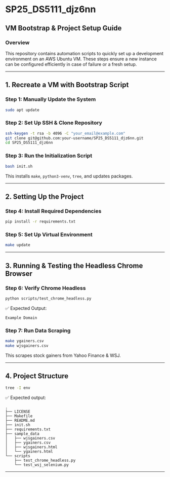 # SP25_DS5111_djz6nn

## VM Bootstrap & Project Setup Guide

### Overview
This repository contains automation scripts to quickly set up a development environment on an AWS Ubuntu VM. These steps ensure a new instance can be configured efficiently in case of failure or a fresh setup.

---

## 1. Recreate a VM with Bootstrap Script

### Step 1: Manually Update the System
```bash
sudo apt update
```

### Step 2: Set Up SSH & Clone Repository
```bash
ssh-keygen -t rsa -b 4096 -C "your_email@example.com"
git clone git@github.com:your-username/SP25_DS5111_djz6nn.git
cd SP25_DS5111_djz6nn
```

### Step 3: Run the Initialization Script
```bash
bash init.sh
```
This installs `make`, `python3-venv`, `tree`, and updates packages.

---

## 2. Setting Up the Project

### Step 4: Install Required Dependencies
```bash
pip install -r requirements.txt
```

### Step 5: Set Up Virtual Environment
```bash
make update
```

---

## 3. Running & Testing the Headless Chrome Browser

### Step 6: Verify Chrome Headless
```bash
python scripts/test_chrome_headless.py
```
✅ Expected Output:
```
Example Domain
```

### Step 7: Run Data Scraping
```bash
make ygainers.csv
make wjsgainers.csv
```
This scrapes stock gainers from Yahoo Finance & WSJ.

---

## 4. Project Structure
```bash
tree -I env
```
✅ Expected output:
```
.
├── LICENSE
├── Makefile
├── README.md
├── init.sh
├── requirements.txt
├── sample_data
│   ├── wjsgainers.csv
│   ├── ygainers.csv
│   ├── wjsgainers.html
│   └── ygainers.html
└── scripts
    ├── test_chrome_headless.py
    └── test_wsj_selenium.py
```

---





